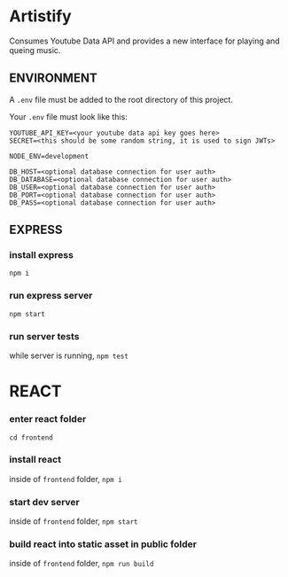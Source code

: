 # Artistify
Consumes Youtube Data API and provides a new interface for playing and queing music.

## ENVIRONMENT 

A `.env` file must be added to the root directory of this project.

Your `.env` file must look like this:

```
YOUTUBE_API_KEY=<your youtube data api key goes here>
SECRET=<this should be some random string, it is used to sign JWTs>

NODE_ENV=development

DB_HOST=<optional database connection for user auth>
DB_DATABASE=<optional database connection for user auth>
DB_USER=<optional database connection for user auth>
DB_PORT=<optional database connection for user auth>
DB_PASS=<optional database connection for user auth>
```

## EXPRESS

### install express

`npm i`

### run express server

`npm start`

### run server tests

while server is running,
`npm test`

# REACT

### enter react folder

`cd frontend`

### install react

inside of `frontend` folder,
`npm i`

### start dev server

inside of `frontend` folder,
`npm start`

### build react into static asset in public folder

inside of `frontend` folder,
`npm run build`
